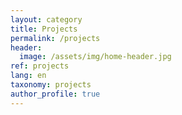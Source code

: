 ```yaml
---
layout: category
title: Projects
permalink: /projects
header:
  image: /assets/img/home-header.jpg
ref: projects
lang: en
taxonomy: projects
author_profile: true
---
```

